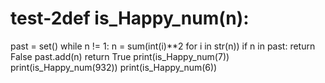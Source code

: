 # test-2def is_Happy_num(n):
  past = set()
  while n != 1:
        n = sum(int(i)**2 for i in str(n))
        if n in past:
            return False
        past.add(n)
  return True
print(is_Happy_num(7))
print(is_Happy_num(932))
print(is_Happy_num(6))
